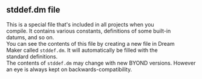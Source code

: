 ## stddef.dm file    
This is a special file that\'s included in all projects when you    
compile. It contains various constants, definitions of some built-in    
datums, and so on.    
You can see the contents of this file by creating a new file in Dream    
Maker called `stddef.dm`. It will automatically be filled with the    
standard definitions.    
The contents of `stddef.dm` may change with new BYOND versions. However    
an eye is always kept on backwards-compatibility.  